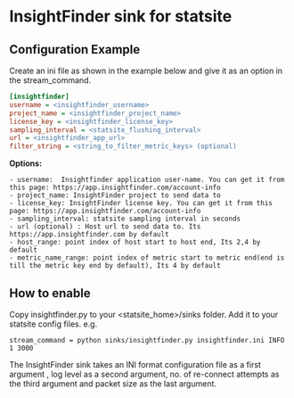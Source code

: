 # InsightFinder sink for statsite

## Configuration Example
Create an ini file as shown in the example below and give it as an option in the stream_command.
```ini
[insightfinder]
username = <insightfinder_username>
project_name = <insightfinder_project_name>
license_key = <insightfinder_license_key>
sampling_interval = <statsite_flushing_interval>
url = <insightfinder_app_url>
filter_string = <string_to_filter_metric_keys> (optional)
```
**Options:**
```
- username:  Insightfinder application user-name. You can get it from this page: https://app.insightfinder.com/account-info
- project_name: InsightFinder project to send data to
- license_key: InsightFinder license key. You can get it from this page: https://app.insightfinder.com/account-info
- sampling_interval: statsite sampling interval in seconds
- url (optional) : Host url to send data to. Its https://app.insightfinder.com by default
- host_range: point index of host start to host end, Its 2,4 by default
- metric_name_range: point index of metric start to metric end(end is till the metric key end by default), Its 4 by default
```

## How to enable
Copy insightfinder.py to your <statsite_home>/sinks folder. Add it to your statsite config files. e.g.

    stream_command = python sinks/insightfinder.py insightfinder.ini INFO 1 3000
    
The InsightFinder sink takes an INI format configuration file as a first argument , log level as a second argument, no. of re-connect attempts as the third argument and packet size as the last argument.
